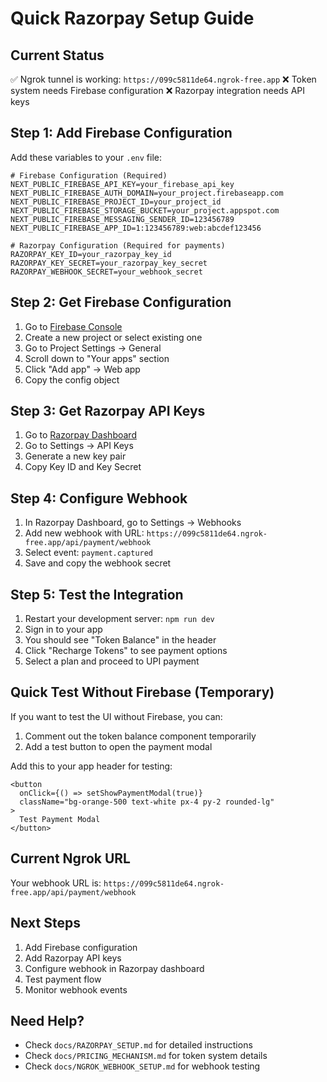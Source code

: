 # Quick Razorpay Setup Guide

## Current Status
✅ Ngrok tunnel is working: `https://099c5811de64.ngrok-free.app`
❌ Token system needs Firebase configuration
❌ Razorpay integration needs API keys

## Step 1: Add Firebase Configuration

Add these variables to your `.env` file:

```env
# Firebase Configuration (Required)
NEXT_PUBLIC_FIREBASE_API_KEY=your_firebase_api_key
NEXT_PUBLIC_FIREBASE_AUTH_DOMAIN=your_project.firebaseapp.com
NEXT_PUBLIC_FIREBASE_PROJECT_ID=your_project_id
NEXT_PUBLIC_FIREBASE_STORAGE_BUCKET=your_project.appspot.com
NEXT_PUBLIC_FIREBASE_MESSAGING_SENDER_ID=123456789
NEXT_PUBLIC_FIREBASE_APP_ID=1:123456789:web:abcdef123456

# Razorpay Configuration (Required for payments)
RAZORPAY_KEY_ID=your_razorpay_key_id
RAZORPAY_KEY_SECRET=your_razorpay_key_secret
RAZORPAY_WEBHOOK_SECRET=your_webhook_secret
```

## Step 2: Get Firebase Configuration

1. Go to [Firebase Console](https://console.firebase.google.com/)
2. Create a new project or select existing one
3. Go to Project Settings → General
4. Scroll down to "Your apps" section
5. Click "Add app" → Web app
6. Copy the config object

## Step 3: Get Razorpay API Keys

1. Go to [Razorpay Dashboard](https://dashboard.razorpay.com/)
2. Go to Settings → API Keys
3. Generate a new key pair
4. Copy Key ID and Key Secret

## Step 4: Configure Webhook

1. In Razorpay Dashboard, go to Settings → Webhooks
2. Add new webhook with URL: `https://099c5811de64.ngrok-free.app/api/payment/webhook`
3. Select event: `payment.captured`
4. Save and copy the webhook secret

## Step 5: Test the Integration

1. Restart your development server: `npm run dev`
2. Sign in to your app
3. You should see "Token Balance" in the header
4. Click "Recharge Tokens" to see payment options
5. Select a plan and proceed to UPI payment

## Quick Test Without Firebase (Temporary)

If you want to test the UI without Firebase, you can:

1. Comment out the token balance component temporarily
2. Add a test button to open the payment modal

Add this to your app header for testing:

```tsx
<button 
  onClick={() => setShowPaymentModal(true)}
  className="bg-orange-500 text-white px-4 py-2 rounded-lg"
>
  Test Payment Modal
</button>
```

## Current Ngrok URL
Your webhook URL is: `https://099c5811de64.ngrok-free.app/api/payment/webhook`

## Next Steps
1. Add Firebase configuration
2. Add Razorpay API keys
3. Configure webhook in Razorpay dashboard
4. Test payment flow
5. Monitor webhook events

## Need Help?
- Check `docs/RAZORPAY_SETUP.md` for detailed instructions
- Check `docs/PRICING_MECHANISM.md` for token system details
- Check `docs/NGROK_WEBHOOK_SETUP.md` for webhook testing
